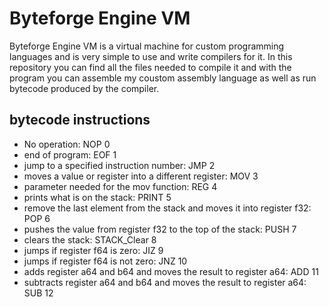 # Byteforge Engine VM

Byteforge Engine VM is a virtual machine for custom programming languages and  is very simple to use and write compilers for it. 
In this repository you can find all the files needed to compile it and with the program you can assemble my coustom assembly language as
well as run bytecode produced by the compiler.

## bytecode instructions

- No operation:                                                            NOP 0
- end of program:                                                          EOF 1
- jump to a specified instruction number:                                  JMP 2
- moves a value or register into a different register:                     MOV 3
- parameter needed for the mov function:                                   REG 4
- prints what is on the stack:                                           PRINT 5
- remove the last element from the stack and moves it into register f32:   POP 6
- pushes the value from register f32 to the top of the stack:             PUSH 7
- clears the stack:                                                STACK_Clear 8
- jumps if register f64 is zero:                                           JIZ 9
- jumps if register f64 is not zero:                                      JNZ 10
- adds register a64 and b64 and moves the result to register a64:         ADD 11
- subtracts register a64 and b64 and moves the result to register a64:    SUB 12
